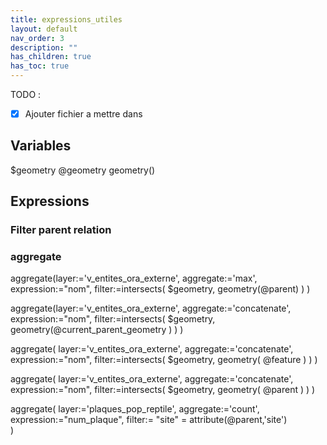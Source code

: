 ```yaml
---
title: expressions_utiles
layout: default
nav_order: 3
description: ""
has_children: true
has_toc: true
---
```


TODO :

 - [x] Ajouter fichier a mettre dans 


## Variables

$geometry
@geometry
geometry()


## Expressions

### Filter parent relation


### aggregate
aggregate(layer:='v_entites_ora_externe', aggregate:='max', expression:="nom", filter:=intersects( $geometry, geometry(@parent) ) )


aggregate(layer:='v_entites_ora_externe', aggregate:='concatenate', expression:="nom", filter:=intersects( $geometry, geometry(@current_parent_geometry ) ) )
 

aggregate( 
    layer:='v_entites_ora_externe',
    aggregate:='concatenate',
    expression:="nom",
    filter:=intersects( $geometry, geometry( @feature ) )
)

aggregate( 
    layer:='v_entites_ora_externe',
    aggregate:='concatenate',
    expression:="nom",
    filter:=intersects( $geometry, geometry( @parent ) )
)

aggregate(
    layer:='plaques_pop_reptile',
    aggregate:='count',
    expression:="num_plaque",
    filter:= "site" = attribute(@parent,'site')  
) 